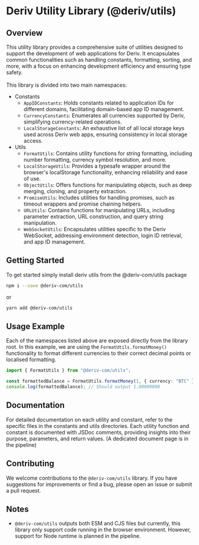 # Deriv Utility Library (@deriv/utils)

## Overview

This utility library provides a comprehensive suite of utilities designed to support the development of web applications for Deriv. It encapsulates common functionalities such as handling constants, formatting, sorting, and more, with a focus on enhancing development efficiency and ensuring type safety.
<br />
<br />
This library is divided into two main namespaces:

-   Constants
    -   `AppIDConstants`: Holds constants related to application IDs for different domains, facilitating domain-based app ID management.
    -   `CurrencyConstants`: Enumerates all currencies supported by Deriv, simplifying currency-related operations.
    -   `LocalStorageConstants`: An exhaustive list of all local storage keys used across Deriv web apps, ensuring consistency in local storage access.
-   Utils
    -   `FormatUtils`: Contains utility functions for string formatting, including number formatting, currency symbol resolution, and more.
    -   `LocalStorageUtils`: Provides a typesafe wrapper around the browser's localStorage functionality, enhancing reliability and ease of use.
    -   `ObjectUtils`: Offers functions for manipulating objects, such as deep merging, cloning, and property extraction.
    -   `PromiseUtils`: Includes utilities for handling promises, such as timeout wrappers and promise chaining helpers.
    -   `URLUtils`: Contains functions for manipulating URLs, including parameter extraction, URL construction, and query string manipulation.
    -   `WebSocketUtils`: Encapsulates utilities specific to the Deriv WebSocket, addressing environment detection, login ID retrieval, and app ID management.

## Getting Started

To get started simply install deriv utils from the @deriv-com/utils package

```bash
npm i --save @deriv-com/utils
```

or

```bash
yarn add @deriv-com/utils
```

## Usage Example

Each of the namespaces listed above are exposed directly from the library root. In this example, we are using the `FormatUtils.formatMoney()` functionality to format different currencies to their correct decimal points or localised formatting.

```typescript
import { FormatUtils } from "@deriv-com/utils";

const formattedBalance = FormatUtils.formatMoney(1, { currency: "BTC" });
console.log(formattedBalance); // Should output 1.00000000
```

## Documentation

For detailed documentation on each utility and constant, refer to the specific files in the constants and utils directories. Each utility function and constant is documented with JSDoc comments, providing insights into their purpose, parameters, and return values. (A dedicated document page is in the pipeline)

## Contributing

We welcome contributions to the `@deriv-com/utils` library. If you have suggestions for improvements or find a bug, please open an issue or submit a pull request.

## Notes

-   `@deriv-com/utils` outputs both ESM and CJS files but currently, this library only support code running in the browser environment. However, support for Node runtime is planned in the pipeline.
